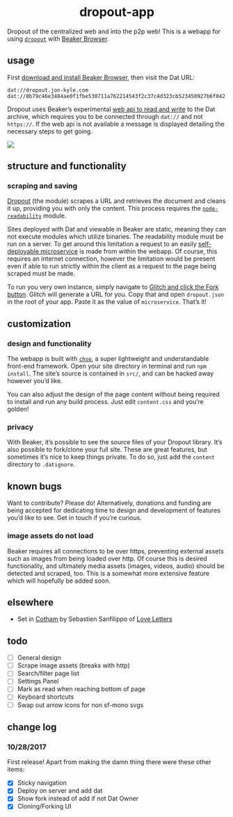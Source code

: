 <h1 align="center">dropout-app</h1>

Dropout of the centralized web and into the p2p web! This is a webapp for using [`dropout`](https://github.com/jondashkyle/dropout) with [Beaker Browser](https://beakerbrowser.com).

## usage

First [download and install Beaker Browser](https://beakerbrowser.com/docs/install/), then visit the Dat URL:

```
dat://dropout.jon-kyle.com
dat://8b79c46e3484ae0f1fbe530711a762214543f2c37c4d323cb523450927b6f042
```

Dropout uses Beaker’s experimental [web api to read and write](https://beakerbrowser.com/docs/apis/) to the Dat archive, which requires you to be connected through `dat://` and not `https://`. If the web api is not available a message is displayed detailing the necessary steps to get going.

![](http://drop.jon-kyle.com/modules/dropout-beaker-2.png)

## structure and functionality

### scraping and saving

[Dropout](https://github.com/jondashkyle/dropout) (the module) scrapes a URL and retrieves the document and cleans it up, providing you with only the content. This process requires the [`node-readability`](https://github.com/luin/readability) module.

Sites deployed with Dat and viewable in Beaker are static, meaning they can not execute modules which utilize binaries. The readability module must be run on a server. To get around this limitation a request to an easily [self-deployable microservice](https://github.com/jondashkyle/dropout-service) is made from within the webapp. Of course, this requires an internet connection, however the limitation would be present even if able to run strictly within the client as a request to the page being scraped must be made.

To run you very own instance, simply navigate to [Glitch and click the Fork button](https://glitch.com/edit/#!/melodic-comfort?path=index.js:1:0). Glitch will generate a URL for you. Copy that and open `dropout.json` in the root of your app. Paste it as the value of `microservice`. That’s it!

## customization

### design and functionality

The webapp is built with [`choo`](https://github.com/choojs/choo), a super lightweight and understandable front-end framework. Open your site directory in terminal and run `npm install`. The site’s source is contained in `src/`, and can be hacked away however you’d like.

You can also adjust the design of the page content without being required to install and run any build process. Just edit `content.css` and you’re golden!

### privacy

With Beaker, it’s possible to see the source files of your Dropout library. It’s also possible to fork/clone your full site. These are great features, but sometimes it’s nice to keep things private. To do so, just add the `content` directory to `.datignore`.

## known bugs

Want to contribute? Please do! Alternatively, donations and funding are being accepted for dedicating time to design and development of features you’d like to see. Get in touch if you’re curious.

### image assets do not load

Beaker requires all connections to be over https, preventing external assets such as images from being loaded over http. Of course this is desired functionality, and ultimately media assets (images, videos, audio) should be detected and scraped, too. This is a somewhat more extensive feature which will hopefully be added soon.

## elsewhere

- Set in [Cotham](https://github.com/sebsan/Cotham) by Sebastien Sanfilippo of [Love Letters](http://www.love-letters.be/)

## todo

- [ ] General design
- [ ] Scrape image assets (breaks with http)
- [ ] Search/filter page list
- [ ] Settings Panel
- [ ] Mark as read when reaching bottom of page
- [ ] Keyboard shortcuts
- [ ] Swap out arrow icons for non sf-mono svgs

## change log

### 10/28/2017

First release! Apart from making the damn thing there were these other items:

- [x] Sticky navigation
- [x] Deploy on server and add dat
- [x] Show fork instead of add if not Dat Owner
- [X] Cloning/Forking UI